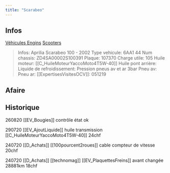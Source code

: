 ```yaml
---
title: "Scarabeo"
---
```


## Infos
[Véhicules Engins](notes/engins%20de%20transport/véhicules/L_VehiculesEngins.md) [Scooters](notes/engins%20de%20transport/véhicules/C_Scooters.md)

> Infos: Aprilia Scarabeo 100 - 2002
Type vehicule: 6AA1 44
Num chassis: ZD4SA00002S100391
Plaque: 107370
Charge utile: 105
Huile moteur: [[C_HuileMoteurYaccoMoto4T5W-40]]
Huile pont arrière:
Liquide de refroidissement:
Pression pneus av et ar 3bar
Pneu av:
Pneu ar:
[[ExpertisesVisitesOCV]]: 051219

## Afaire 

## Historique
260820 [[EV_Bougies]] contrôle état ok

290720 [[EV_AjoutLiquide]] huile transmission [[C_HuileMoteurYaccoMoto4T5W-40]] 24chf

240720 [[D_Achats]] [[100pourcent2roues]] cable compteur de vitesse 20chf

240720 [[D_Achats]] [[technomag]] [[EV_PlaquettesFreins]] avant changée 28881km 18chf

